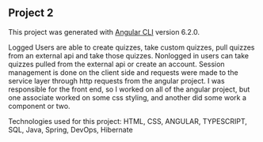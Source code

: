 ## Project 2

This project was generated with [Angular CLI](https://github.com/angular/angular-cli) version 6.2.0.

Logged Users are able to create quizzes, take custom quizzes, pull quizzes from an external api and take those quizzes.
Nonlogged in users can take quizzes pulled from the external api or create an account.
Session management is done on the client side and requests were made to the service layer through http requests from the angular project. I was responsible for the front end, so I worked on all of the angular project, but one  associate worked on some css styling, and another did some work a component or two.

Technologies used for this project: HTML, CSS, ANGULAR, TYPESCRIPT, SQL, Java, Spring, DevOps, Hibernate
